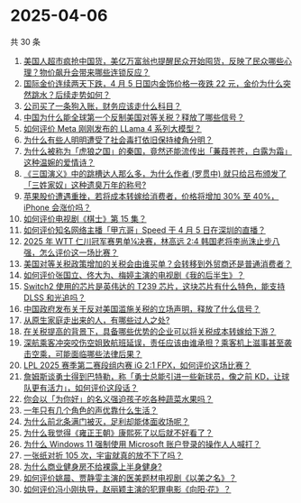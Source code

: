 # 2025-04-06

共 30 条

<!-- BEGIN ZHIHUVIDEO -->
<!-- 最后更新时间 Sun Apr 06 2025 12:28:14 GMT+0800 (China Standard Time) -->
1. [美国人超市疯抢中国货，美亿万富翁也提醒民众开始囤货，反映了民众哪些心理？物价飙升会带来哪些连锁反应？](https://www.zhihu.com/question/1892119678157027050)
1. [国际金价连续两天下跌，4 月 5 日国内金饰价格一夜跌 22 元，金价为什么突然跳水？后续走势如何？](https://www.zhihu.com/question/1891809686191302480)
1. [公司买了一条狗入账，财务应该走什么科目？](https://www.zhihu.com/question/1889445687529304894)
1. [中国为什么能全球第一个反制美国对等关税？释放了哪些信号？](https://www.zhihu.com/question/1891827986178733863)
1. [如何评价 Meta 刚刚发布的 LLama 4 系列大模型？](https://www.zhihu.com/question/1892119259968165459)
1. [为什么有些人明明遭受了社会毒打依旧保持棱角分明？](https://www.zhihu.com/question/654316450)
1. [为什么被称为「虎狼之国」的秦国，竟然还能流传出「蒹葭苍苍，白露为霜」这种温婉的爱情诗？](https://www.zhihu.com/question/1889667997804770433)
1. [《三国演义》中的跳槽达人那么多，为什么作者 (罗贯中) 就只给吕布颁发了「三姓家奴」这种遗臭万年的称号?](https://www.zhihu.com/question/14905561191)
1. [苹果股价遭遇重挫，若将成本转嫁给消费者，价格将增加 30% 至 40%，iPhone 会涨价吗？](https://www.zhihu.com/question/1891765548326548888)
1. [如何评价电视剧《棋士》第 15 集？](https://www.zhihu.com/question/1891963787281658314)
1. [如何评价知名网络主播「甲亢哥」Speed 于 4 月 5 日在深圳的直播？](https://www.zhihu.com/question/1891034650614428907)
1. [2025 年 WTT 仁川冠军赛男单¼决赛，林高远 2:4 韩国老将李尚洙止步八强，怎么评价这一场比赛？](https://www.zhihu.com/question/1891863106931639443)
1. [美国对等关税政策增加的关税会由谁买单？会转移到外贸商还是普通消费者？](https://www.zhihu.com/question/1891789340851533411)
1. [如何评价张国立、佟大为、梅婷主演的电视剧《我的后半生》？](https://www.zhihu.com/question/1889841824618766817)
1. [Switch2 使用的芯片是英伟达的 T239 芯片，这块芯片有什么特色，能支持 DLSS 和光追吗？](https://www.zhihu.com/question/1890829246903063987)
1. [中国政府发布关于反对美国滥施关税的立场声明，释放了什么信号？](https://www.zhihu.com/question/1891929282139349900)
1. [从原生家庭走出来的人，有哪些过人之处?](https://www.zhihu.com/question/657213455)
1. [在关税提高的背景下，具备哪些优势的企业可以将关税成本转嫁给下游？](https://www.zhihu.com/question/1891137799824046042)
1. [深航乘客冲突咬伤空姐致航班延误，责任应该由谁承担？乘客机上滋事甚至袭击空乘，可能面临哪些法律后果？](https://www.zhihu.com/question/1890720995729463043)
1. [LPL 2025 赛季第二赛段组内赛 iG 2:1 FPX，如何评价这场比赛？](https://www.zhihu.com/question/1891854204315870338)
1. [詹姆斯谈勇士得到巴特勒，称「勇士总能引进一些新球员，像之前 KD，让球队更有活力」，如何评价这段话？](https://www.zhihu.com/question/1891534280011793267)
1. [你会以「为你好」的名义强迫孩子吃各种蔬菜水果吗？](https://www.zhihu.com/question/1891781622136808933)
1. [一年只有几个角色的声优靠什么生活？](https://www.zhihu.com/question/1889187621453932045)
1. [为什么前北条满门被灭，足利却能体面收场呢？](https://www.zhihu.com/question/662966404)
1. [为什么我觉得《雍正王朝》康熙死了以后就不好看了？](https://www.zhihu.com/question/589081849)
1. [为什么 Windows 11 强制使用 Microsoft 账户登录的操作人人喊打？](https://www.zhihu.com/question/533867947)
1. [一张纸对折 105 次，宇宙就真的放不下了吗？](https://www.zhihu.com/question/428831824)
1. [为什么商业健身房不给裸露上半身健身?](https://www.zhihu.com/question/10222870876)
1. [如何评价姚晨、贾静雯主演的医美题材电视剧《以美之名》？](https://www.zhihu.com/question/1889412923639718478)
1. [如何评价冯小刚执导，赵丽颖主演的犯罪电影《向阳·花》？](https://www.zhihu.com/question/1890775674018554829)
<!-- END ZHIHUVIDEO -->

